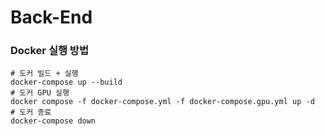 # Back-End

### Docker 실행 방법

```
# 도커 빌드 + 실행
docker-compose up --build
# 도커 GPU 실행
docker compose -f docker-compose.yml -f docker-compose.gpu.yml up -d
# 도커 종료
docker-compose down
```
